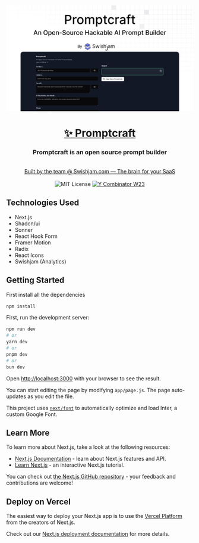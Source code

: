![Promptcraft](https://raw.githubusercontent.com/swishjam/promptcraft/master/public/og-x-fb.png)

<div align="center">
  <a href="https://promptcraft.swishjam.com">
    <h1>✨ Promptcraft</h1>
  </a>
<div>

<h3>
  Promptcraft is an open source prompt builder 
</h3>

</br>
<a href="https://swishjam.com">
  Built by the team @ Swishjam.com — The brain for your SaaS
</a>

</br>
</br>
<img src="https://img.shields.io/badge/License-MIT-red.svg?style=flat-square" alt="MIT License">
<a href="https://www.ycombinator.com/companies/swishjam"><img src="https://img.shields.io/badge/Y%20Combinator-W23-orange?style=flat-square" alt="Y Combinator W23"></a>

<div align="left" />

## Technologies Used
- Next.js
- Shadcn/ui
- Sonner
- React Hook Form 
- Framer Motion
- Radix
- React Icons
- Swishjam (Analytics)

## Getting Started

First install all the dependencies
```bash
npm install 
```

First, run the development server:

```bash
npm run dev
# or
yarn dev
# or
pnpm dev
# or
bun dev
```

Open [http://localhost:3000](http://localhost:3000) with your browser to see the result.

You can start editing the page by modifying `app/page.js`. The page auto-updates as you edit the file.

This project uses [`next/font`](https://nextjs.org/docs/basic-features/font-optimization) to automatically optimize and load Inter, a custom Google Font.

## Learn More

To learn more about Next.js, take a look at the following resources:

- [Next.js Documentation](https://nextjs.org/docs) - learn about Next.js features and API.
- [Learn Next.js](https://nextjs.org/learn) - an interactive Next.js tutorial.

You can check out [the Next.js GitHub repository](https://github.com/vercel/next.js/) - your feedback and contributions are welcome!

## Deploy on Vercel

The easiest way to deploy your Next.js app is to use the [Vercel Platform](https://vercel.com/new?utm_medium=default-template&filter=next.js&utm_source=create-next-app&utm_campaign=create-next-app-readme) from the creators of Next.js.

Check out our [Next.js deployment documentation](https://nextjs.org/docs/deployment) for more details.